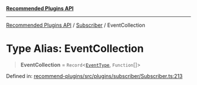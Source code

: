 [**Recommended Plugins API**](../../../../README.md)

***

[Recommended Plugins API](../../../../README.md) / [Subscriber](../README.md) / EventCollection

# Type Alias: EventCollection

> **EventCollection** = `Record`\<[`EventType`](EventType.md), `Function`[]\>

Defined in: [recommend-plugins/src/plugins/subscriber/Subscriber.ts:213](https://github.com/dde-platform/dde-earth/blob/6072ab445eaffdb7776cf25b1239af6bc27166a4/packages/recommend-plugins/src/plugins/subscriber/Subscriber.ts#L213)
